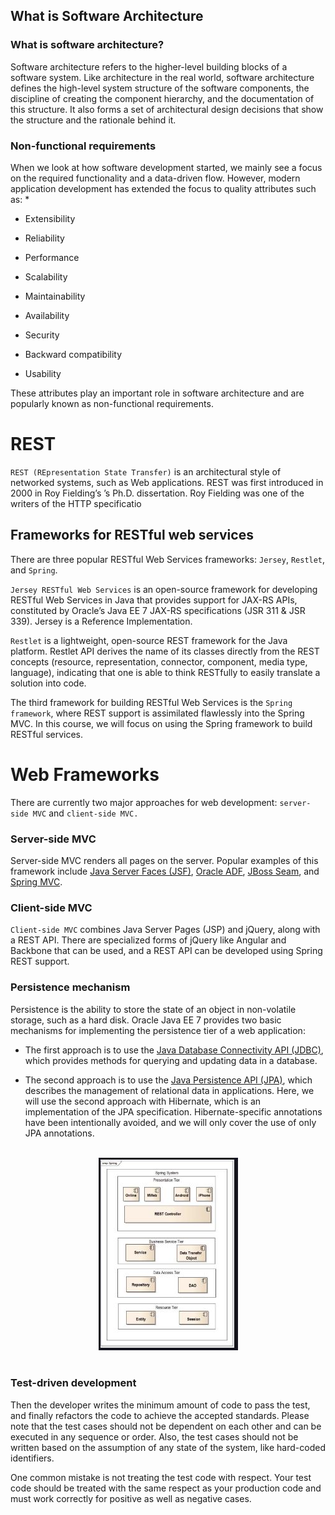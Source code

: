 ## What is Software Architecture


### What is software architecture?

Software architecture refers to the higher-level building blocks of a software system. Like architecture in the real world, software architecture defines the high-level system structure of the software components, the discipline of creating the component hierarchy, and the documentation of this structure. It also forms a set of architectural design decisions that show the structure and the rationale behind it.

### Non-functional requirements

When we look at how software development started, we mainly see a focus on the required functionality and a data-driven flow. However, modern application development has extended the focus to quality attributes such as:
*
* Extensibility

* Reliability

* Performance

* Scalability

* Maintainability

* Availability

* Security

* Backward compatibility

* Usability

These attributes play an important role in software architecture and are popularly known as non-functional requirements.


# REST

`REST (REpresentation State Transfer)` is an architectural style of networked systems, such as Web applications. REST was first introduced in 2000 in Roy Fielding’s ’s Ph.D. dissertation. Roy Fielding was one of the writers of the HTTP specificatio


## Frameworks for RESTful web services

There are three popular RESTful Web Services frameworks: `Jersey`, `Restlet`, and `Spring`.

`Jersey RESTful Web Services` is an open-source framework for developing RESTful Web Services in Java that provides support for JAX-RS APIs, constituted by Oracle’s Java EE 7 JAX-RS specifications (JSR 311 & JSR 339). Jersey is a Reference Implementation.

`Restlet` is a lightweight, open-source REST framework for the Java platform. Restlet API derives the name of its classes directly from the REST concepts (resource, representation, connector, component, media type, language), indicating that one is able to think RESTfully to easily translate a solution into code.

The third framework for building RESTful Web Services is the `Spring framework`, where REST support is assimilated flawlessly into the Spring MVC. In this course, we will focus on using the Spring framework to build RESTful services.

# Web Frameworks

There are currently two major approaches for web development: `server-side MVC` and `client-side MVC.`


### Server-side MVC

Server-side MVC renders all pages on the server. Popular examples of this framework include [Java Server Faces (JSF)](http://www.javaserverfaces.org/), [Oracle ADF](https://www.oracle.com/database/technologies/developer-tools/adf/), [JBoss Seam](https://www.seamframework.org/), and [Spring MVC](https://docs.spring.io/spring-framework/docs/current/reference/html/web.html).

### Client-side MVC

`Client-side MVC` combines Java Server Pages (JSP) and jQuery, along with a REST API. There are specialized forms of jQuery like Angular and Backbone that can be used, and a REST API can be developed using Spring REST support.


### Persistence mechanism

Persistence is the ability to store the state of an object in non-volatile storage, such as a hard disk. Oracle Java EE 7 provides two basic mechanisms for implementing the persistence tier of a web application:

* The first approach is to use the [Java Database Connectivity API (JDBC)](https://docs.oracle.com/javase/8/docs/technotes/guides/jdbc/), which provides methods for querying and updating data in a database.

* The second approach is to use the [Java Persistence API (JPA)](https://docs.oracle.com/javaee/6/tutorial/doc/bnbpz.html), which describes the management of relational data in applications. Here, we will use the second approach with Hibernate, which is an implementation of the JPA specification. Hibernate-specific annotations have been intentionally avoided, and we will only cover the use of only JPA annotations.

<br>
<div align="center">
    <img src="img/architecture.JPG">
</div>
<br>

### Test-driven development

Then the developer writes the minimum amount of code to pass the test, and finally refactors the code to achieve the accepted standards. Please note that the test cases should not be dependent on each other and can be executed in any sequence or order. Also, the test cases should not be written based on the assumption of any state of the system, like hard-coded identifiers.

One common mistake is not treating the test code with respect. Your test code should be treated with the same respect as your production code and must work correctly for positive as well as negative cases.
